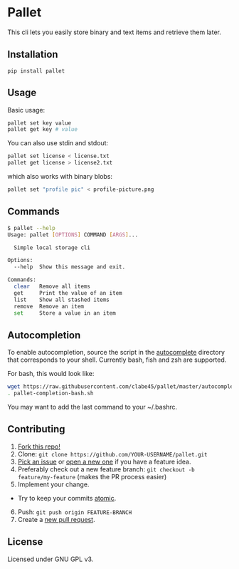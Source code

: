 # Pallet

This cli lets you easily store binary and text items and retrieve them later.

## Installation

```
pip install pallet
```

## Usage

Basic usage:
```sh
pallet set key value
pallet get key # value
```

You can also use stdin and stdout:
```sh
pallet set license < license.txt
pallet get license > license2.txt
```

which also works with binary blobs:
```sh
pallet set "profile pic" < profile-picture.png
```

## Commands

```sh
$ pallet --help
Usage: pallet [OPTIONS] COMMAND [ARGS]...

  Simple local storage cli

Options:
  --help  Show this message and exit.

Commands:
  clear   Remove all items
  get     Print the value of an item
  list    Show all stashed items
  remove  Remove an item
  set     Store a value in an item
```

## Autocompletion

To enable autocompletion, source the script in the [autocomplete][autocomplete] directory that corresponds to your shell. Currently bash, fish and zsh are supported.

For bash, this would look like:

```sh
wget https://raw.githubusercontent.com/clabe45/pallet/master/autocomplete/pallet-completion-bash.sh
. pallet-completion-bash.sh
```

You may want to add the last command to your ~/.bashrc.

## Contributing

1. [Fork this repo!][fork]
2. Clone: `git clone https://github.com/YOUR-USERNAME/pallet.git`
3. [Pick an issue][pick an issue] or [open a new one][open an issue] if you have a feature idea.
4. Preferably check out a new feature branch: `git checkout -b feature/my-feature` (makes the PR process easier)
5. Implement your change.
  - Try to keep your commits [atomic][atomic commits].
6. Push: `git push origin FEATURE-BRANCH`
7. Create a [new pull request][new pull request].

[autocomplete]: https://github.com/clabe45/pallet/tree/master/autocomplete
[fork]: https://github.com/clabe45/pallet/fork
[pick an issue]: https://github.com/clabe45/pallet/issues?q=is%3Aissue+is%3Aopen+label%3A%22good+first+issue%22
[open an issue]: https://github.com/clabe45/pallet/issues/new
[atomic commits]: https://www.freshconsulting.com/atomic-commits/
[new pull request]: https://github.com/clabe45/pallet/compare

## License

Licensed under GNU GPL v3.
